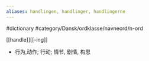 ```yaml
---
aliases: handlingen, handlinger, handlingerne
---
```

#dictionary #category/Dansk/ordklasse/navneord/n-ord 

[[handle]][[-ing]]

- 行为,动作; 行动; 情节, 剧情, 构思